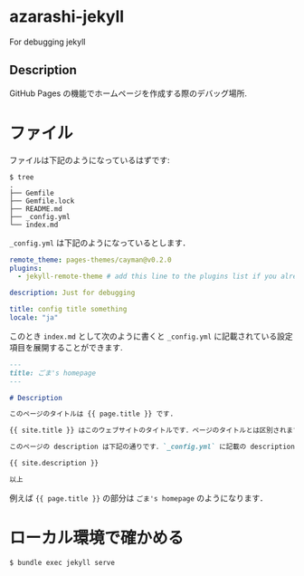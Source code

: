 # azarashi-jekyll

For debugging jekyll

## Description

GitHub Pages の機能でホームページを作成する際のデバッグ場所.

# ファイル

ファイルは下記のようになっているはずです:

```console
$ tree
.
├── Gemfile
├── Gemfile.lock
├── README.md
├── _config.yml
└── index.md
```

`_config.yml` は下記のようになっているとします．

```yml
remote_theme: pages-themes/cayman@v0.2.0
plugins:
  - jekyll-remote-theme # add this line to the plugins list if you already have one

description: Just for debugging

title: config title something
locale: "ja"

```

このとき `index.md` として次のように書くと `_config.yml` に記載されている設定項目を展開することができます.

```md
---
title: ごま's homepage
---

# Description 

このページのタイトルは {{ page.title }} です. 

{{ site.title }} はこのウェブサイトのタイトルです．ページのタイトルとは区別されます．ページのタイトルは `index.md` ファイルの冒頭の設定を編集することで更新することができます．

このページの description は下記の通りです．`_config.yml` に記載の description の値が表示されるはずです:

{{ site.description }}

以上
```

例えば `{{ page.title }}` の部分は `ごま's homepage` のようになります．

# ローカル環境で確かめる

```zsh
$ bundle exec jekyll serve
```
